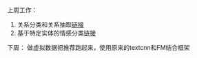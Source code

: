 上周工作：
1. 关系分类和关系抽取[链接](https://blog.csdn.net/Kaiyuan_sjtu/article/details/90228704)
2. 基于特定实体的情感分类[链接](https://blog.csdn.net/Kaiyuan_sjtu/article/details/89850685)

下周：
做虚拟数据把推荐跑起来，使用原来的textcnn和FM结合框架
